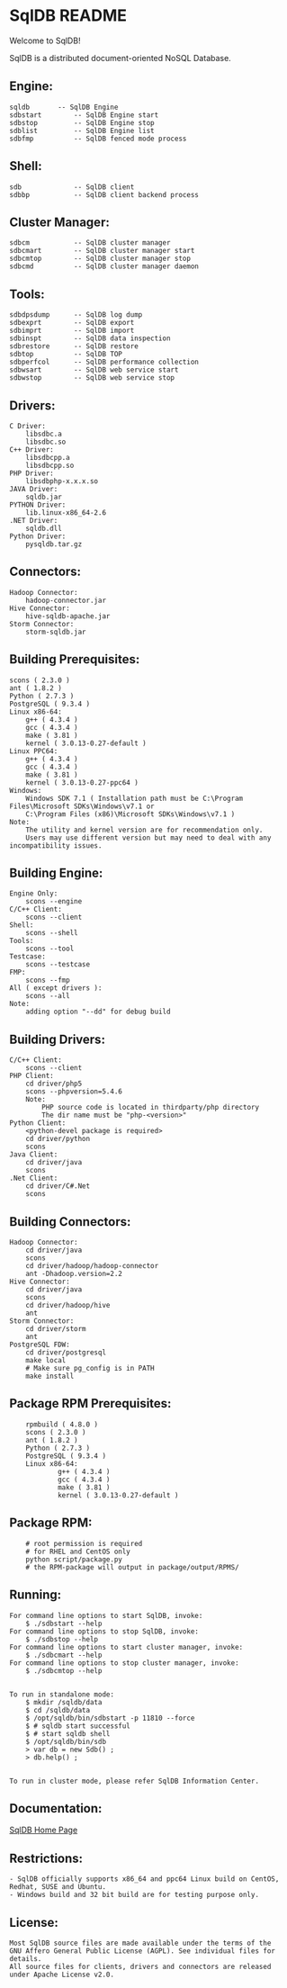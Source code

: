 SqlDB README
=================

Welcome to SqlDB!

SqlDB is a distributed document-oriented NoSQL Database.

Engine:
-----------------
	sqldb       -- SqlDB Engine
	sdbstart        -- SqlDB Engine start
	sdbstop         -- SqlDB Engine stop
	sdblist         -- SqlDB Engine list
	sdbfmp          -- SqlDB fenced mode process


Shell:
-----------------
	sdb             -- SqlDB client
	sdbbp           -- SqlDB client backend process


Cluster Manager:
-----------------
	sdbcm           -- SqlDB cluster manager
	sdbcmart        -- SqlDB cluster manager start
	sdbcmtop        -- SqlDB cluster manager stop
	sdbcmd          -- SqlDB cluster manager daemon


Tools:
-----------------
	sdbdpsdump      -- SqlDB log dump
	sdbexprt        -- SqlDB export
	sdbimprt        -- SqlDB import
	sdbinspt        -- SqlDB data inspection
	sdbrestore      -- SqlDB restore
	sdbtop          -- SqlDB TOP
	sdbperfcol      -- SqlDB performance collection
	sdbwsart        -- SqlDB web service start
	sdbwstop        -- SqlDB web service stop


Drivers:
-----------------
	C Driver:
		libsdbc.a
		libsdbc.so
	C++ Driver:
		libsdbcpp.a
		libsdbcpp.so
	PHP Driver:
		libsdbphp-x.x.x.so
	JAVA Driver:
		sqldb.jar
	PYTHON Driver:
		lib.linux-x86_64-2.6
	.NET Driver:
		sqldb.dll
	Python Driver:
		pysqldb.tar.gz


Connectors:
-----------------
	Hadoop Connector:
		hadoop-connector.jar
	Hive Connector:
		hive-sqldb-apache.jar
	Storm Connector:
		storm-sqldb.jar


Building Prerequisites:
-----------------
	scons ( 2.3.0 )
	ant ( 1.8.2 )
	Python ( 2.7.3 )
	PostgreSQL ( 9.3.4 )
	Linux x86-64:
		g++ ( 4.3.4 )
		gcc ( 4.3.4 )
		make ( 3.81 )
		kernel ( 3.0.13-0.27-default )
	Linux PPC64:
		g++ ( 4.3.4 )
		gcc ( 4.3.4 )
		make ( 3.81 )
		kernel ( 3.0.13-0.27-ppc64 )
	Windows:
		Windows SDK 7.1 ( Installation path must be C:\Program Files\Microsoft SDKs\Windows\v7.1 or
		C:\Program Files (x86)\Microsoft SDKs\Windows\v7.1 )
	Note:
		The utility and kernel version are for recommendation only.
		Users may use different version but may need to deal with any incompatibility issues.


Building Engine:
-----------------
	Engine Only:
		scons --engine
	C/C++ Client:
		scons --client
	Shell:
		scons --shell
	Tools:
		scons --tool
	Testcase:
		scons --testcase
	FMP:
		scons --fmp
	All ( except drivers ):
		scons --all
	Note:
		adding option "--dd" for debug build


Building Drivers:
-----------------
	C/C++ Client:
		scons --client
	PHP Client:
		cd driver/php5
		scons --phpversion=5.4.6
		Note:
			PHP source code is located in thirdparty/php directory
			The dir name must be "php-<version>"
	Python Client:
		<python-devel package is required>
		cd driver/python
		scons
	Java Client:
		cd driver/java
		scons
	.Net Client:
		cd driver/C#.Net
		scons


Building Connectors:
-----------------
	Hadoop Connector:
		cd driver/java
		scons
		cd driver/hadoop/hadoop-connector
		ant -Dhadoop.version=2.2
	Hive Connector:
		cd driver/java
		scons
		cd driver/hadoop/hive
		ant
	Storm Connector:
		cd driver/storm
		ant
	PostgreSQL FDW:
		cd driver/postgresql
		make local
		# Make sure pg_config is in PATH
		make install


Package RPM Prerequisites:
-----------------
        rpmbuild ( 4.8.0 )
        scons ( 2.3.0 )
        ant ( 1.8.2 )
        Python ( 2.7.3 )
        PostgreSQL ( 9.3.4 )
        Linux x86-64:
                g++ ( 4.3.4 )
                gcc ( 4.3.4 )
                make ( 3.81 )
                kernel ( 3.0.13-0.27-default )


Package RPM:
-----------------
        # root permission is required
        # for RHEL and CentOS only
        python script/package.py
        # the RPM-package will output in package/output/RPMS/


Running:
-----------------
	For command line options to start SqlDB, invoke:
		$ ./sdbstart --help
	For command line options to stop SqlDB, invoke:
		$ ./sdbstop --help
	For command line options to start cluster manager, invoke:
		$ ./sdbcmart --help
	For command line options to stop cluster manager, invoke:
		$ ./sdbcmtop --help


	To run in standalone mode:
		$ mkdir /sqldb/data
		$ cd /sqldb/data
		$ /opt/sqldb/bin/sdbstart -p 11810 --force
		$ # sqldb start successful
		$ # start sqldb shell
		$ /opt/sqldb/bin/sdb
		> var db = new Sdb() ;
		> db.help() ;


	To run in cluster mode, please refer SqlDB Information Center.


Documentation:
-----------------
[SqlDB Home Page](http://www.sqldb.com/)


Restrictions:
-----------------
	- SqlDB officially supports x86_64 and ppc64 Linux build on CentOS, Redhat, SUSE and Ubuntu.
	- Windows build and 32 bit build are for testing purpose only.


License:
-----------------
	Most SqlDB source files are made available under the terms of the
	GNU Affero General Public License (AGPL). See individual files for details.
	All source files for clients, drivers and connectors are released
	under Apache License v2.0.
